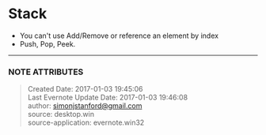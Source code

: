 # Stack

  * You can't use Add/Remove or reference an element by index
  * Push, Pop, Peek.


---
### NOTE ATTRIBUTES
>Created Date: 2017-01-03 19:45:06  
>Last Evernote Update Date: 2017-01-03 19:46:08  
>author: simonjstanford@gmail.com  
>source: desktop.win  
>source-application: evernote.win32  
<!--stackedit_data:
eyJoaXN0b3J5IjpbMTA5NTAwMzY4MF19
-->
